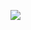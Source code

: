 

<!--
**wonder21c/wonder21c** is a ✨ _special_ ✨ repository because its `README.md` (this file) appears on your GitHub profile.

Here are some ideas to get you started:

- 🔭 I’m currently working on ...
- 🌱 I’m currently learning ...
- 👯 I’m looking to collaborate on ...
- 🤔 I’m looking for help with ...
- 💬 Ask me about ...
- 📫 How to reach me: ...
- 😄 Pronouns: ...
- ⚡ Fun fact: ...
-->
<a href="https://evanescent-fly-223.notion.site/Son-Coding-bea852fdb1554a71b7fad743e7053078" target="_blank"><img src="https://img.shields.io/badge/Notion-000000?style=for-the-badge&logo=Notion&logoColor=white">
